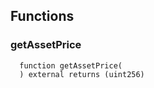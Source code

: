 


## Functions
### getAssetPrice
```solidity
  function getAssetPrice(
  ) external returns (uint256)
```




